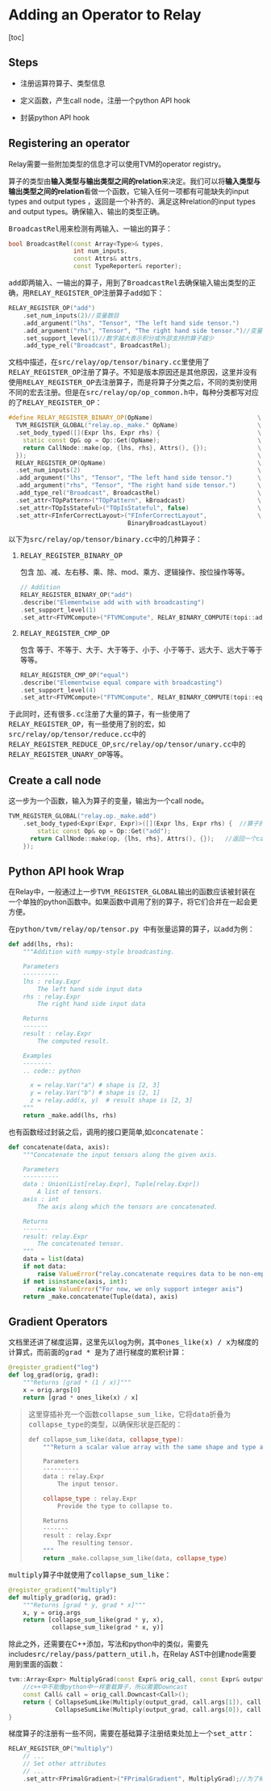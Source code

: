 # Adding an Operator to Relay

[toc]

## Steps

*  注册运算符算子、类型信息

* 定义函数，产生call node，注册一个python API hook

* 封装python API hook

  

## Registering an operator

Relay需要一些附加类型的信息才可以使用TVM的operator  registry。

算子的类型由**输入类型与输出类型之间的relation**来决定。我们可以将**输入类型与输出类型之间的relation**看做一个函数，它输入任何一项都有可能缺失的input types and output types ，返回是一个补齐的、满足这种relation的input types and output types。确保输入、输出的类型正确。

<kbd>BroadcastRel</kbd>用来检测有两输入、一输出的算子：

```c++
bool BroadcastRel(const Array<Type>& types,
                  int num_inputs,
                  const Attrs& attrs,
                  const TypeReporter& reporter);
```

<kbd>add</kbd>即两输入、一输出的算子，用到了<kbd>BroadcastRel</kbd>去确保输入输出类型的正确，用<kbd>RELAY_REGISTER_OP</kbd>注册算子<kbd>add</kbd>如下：

```c++
RELAY_REGISTER_OP("add")
    .set_num_inputs(2)//变量数目
    .add_argument("lhs", "Tensor", "The left hand side tensor.")
    .add_argument("rhs", "Tensor", "The right hand side tensor.")//变量名、说明
    .set_support_level(1)//数字越大表示积分或外部支持的算子越少
    .add_type_rel("Broadcast", BroadcastRel);
```

文档中描述，在<kbd>src/relay/op/tensor/binary.cc</kbd>里使用了<kbd>RELAY_REGISTER_OP</kbd>注册了算子。不知是版本原因还是其他原因，这里并没有使用<kbd>RELAY_REGISTER_OP</kbd>去注册算子，而是将算子分类之后，不同的类别使用不同的宏去注册。但是在<kbd>src/relay/op/op_common.h</kbd>中，每种分类都写对应的了<kbd>RELAY_REGISTER_OP</kbd>：

```c++
#define RELAY_REGISTER_BINARY_OP(OpName)                             \
  TVM_REGISTER_GLOBAL("relay.op._make." OpName)                      \
  .set_body_typed([](Expr lhs, Expr rhs) {                           \
    static const Op& op = Op::Get(OpName);                           \
    return CallNode::make(op, {lhs, rhs}, Attrs(), {});              \
  });                                                                \
  RELAY_REGISTER_OP(OpName)                                          \
  .set_num_inputs(2)                                                 \
  .add_argument("lhs", "Tensor", "The left hand side tensor.")       \
  .add_argument("rhs", "Tensor", "The right hand side tensor.")      \
  .add_type_rel("Broadcast", BroadcastRel)                           \
  .set_attr<TOpPattern>("TOpPattern", kBroadcast)                    \
  .set_attr<TOpIsStateful>("TOpIsStateful", false)                   \
  .set_attr<FInferCorrectLayout>("FInferCorrectLayout",              \
                                 BinaryBroadcastLayout)
```

以下为<kbd>src/relay/op/tensor/binary.cc</kbd>中的几种算子：

1. <kbd>RELAY_REGISTER_BINARY_OP</kbd>

   包含 加、减、左右移、乘、除、mod、乘方、逻辑操作、按位操作等等。

   ```c++
   // Addition
   RELAY_REGISTER_BINARY_OP("add")
   .describe("Elementwise add with with broadcasting")
   .set_support_level(1)
   .set_attr<FTVMCompute>("FTVMCompute", RELAY_BINARY_COMPUTE(topi::add));
   ```

2. <kbd>RELAY_REGISTER_CMP_OP</kbd>

   包含 等于、不等于、大于、大于等于、小于、小于等于、远大于、远大于等于等等。

   ```c++
   RELAY_REGISTER_CMP_OP("equal")
   .describe("Elementwise equal compare with broadcasting")
   .set_support_level(4)
   .set_attr<FTVMCompute>("FTVMCompute", RELAY_BINARY_COMPUTE(topi::equal));
   ```

于此同时，还有很多<kbd>.cc</kbd>注册了大量的算子，有一些使用了<kbd>RELAY_REGISTER_OP</kbd>，有一些使用了别的宏，如<kbd>src/relay/op/tensor/reduce.cc</kbd>中的<kbd>RELAY_REGISTER_REDUCE_OP</kbd>,<kbd>src/relay/op/tensor/unary.cc</kbd>中的<kbd>RELAY_REGISTER_UNARY_OP</kbd>等等。



## Create a call node

这一步为一个函数，输入为算子的变量，输出为一个call node。

```c++
TVM_REGISTER_GLOBAL("relay.op._make.add")
    .set_body_typed<Expr(Expr, Expr)>([](Expr lhs, Expr rhs) {	//算子的变量
        static const Op& op = Op::Get("add");
      return CallNode::make(op, {lhs, rhs}, Attrs(), {});	//返回一个call node
    });
```



## Python API hook Wrap

在Relay中，一般通过上一步<kbd>TVM_REGISTER_GLOBAL</kbd>输出的函数应该被封装在一个单独的python函数中。如果函数中调用了别的算子，将它们合并在一起会更方便。

在<kbd>python/tvm/relay/op/tensor.py </kbd>中有张量运算的算子，以<kbd>add</kbd>为例：

```python
def add(lhs, rhs):
    """Addition with numpy-style broadcasting.

    Parameters
    ----------
    lhs : relay.Expr
        The left hand side input data
    rhs : relay.Expr
        The right hand side input data

    Returns
    -------
    result : relay.Expr
        The computed result.

    Examples
    --------
    .. code:: python

      x = relay.Var("a") # shape is [2, 3]
      y = relay.Var("b") # shape is [2, 1]
      z = relay.add(x, y)  # result shape is [2, 3]
    """
    return _make.add(lhs, rhs)
```

也有函数经过封装之后，调用的接口更简单,如<kbd>concatenate</kbd>：

```python
def concatenate(data, axis):
    """Concatenate the input tensors along the given axis.

    Parameters
    ----------
    data : Union(List[relay.Expr], Tuple[relay.Expr])
        A list of tensors.
    axis : int
        The axis along which the tensors are concatenated.

    Returns
    -------
    result: relay.Expr
        The concatenated tensor.
    """
    data = list(data)
    if not data:
        raise ValueError("relay.concatenate requires data to be non-empty.")
    if not isinstance(axis, int):
        raise ValueError("For now, we only support integer axis")
    return _make.concatenate(Tuple(data), axis)
```



## Gradient Operators

文档里还讲了梯度运算，这里先以<kbd>log</kbd>为例，其中<kbd>ones_like(x) / x</kbd>为梯度的计算式，而前面的<kbd>grad * </kbd>是为了进行梯度的累积计算：

```python
@register_gradient("log")
def log_grad(orig, grad):
    """Returns [grad * (1 / x)]"""
    x = orig.args[0]
    return [grad * ones_like(x) / x]
```

> 这里穿插补充一个函数<kbd>collapse_sum_like</kbd>，它将<kbd>data</kbd>折叠为<kbd>collapse_type</kbd>的类型，以确保形状是匹配的：
>
> ```c++
> def collapse_sum_like(data, collapse_type):
>     """Return a scalar value array with the same shape and type as the input array.
> 
>     Parameters
>     ----------
>     data : relay.Expr
>         The input tensor.
> 
>     collapse_type : relay.Expr
>         Provide the type to collapse to.
> 
>     Returns
>     -------
>     result : relay.Expr
>         The resulting tensor.
>     """
>     return _make.collapse_sum_like(data, collapse_type)
> ```

<kbd>multiply</kbd>算子中就使用了<kbd>collapse_sum_like</kbd>：

```python
@register_gradient("multiply")
def multiply_grad(orig, grad):
    """Returns [grad * y, grad * x]"""
    x, y = orig.args
    return [collapse_sum_like(grad * y, x),
            collapse_sum_like(grad * x, y)]
```

除此之外，还需要在C++添加，写法和python中的类似，需要先include<kbd>src/relay/pass/pattern_util.h</kbd>，在Relay AST中创建node需要用到里面的函数：

```c++
tvm::Array<Expr> MultiplyGrad(const Expr& orig_call, const Expr& output_grad) {
    //c++中不能像python中一样重载算子，所以需要Downcast
    const Call& call = orig_call.Downcast<Call>();
    return { CollapseSumLike(Multiply(output_grad, call.args[1]), call.args[0]),
             CollapseSumLike(Multiply(output_grad, call.args[0]), call.args[1]) };
}
```

梯度算子的注册有一些不同，需要在基础算子注册结束处加上一个<kbd>set_attr</kbd>：

```c++
RELAY_REGISTER_OP("multiply")
    // ...
    // Set other attributes
    // ...
    .set_attr<FPrimalGradient>("FPrimalGradient", MultiplyGrad);//为了梯度计算加的
```





